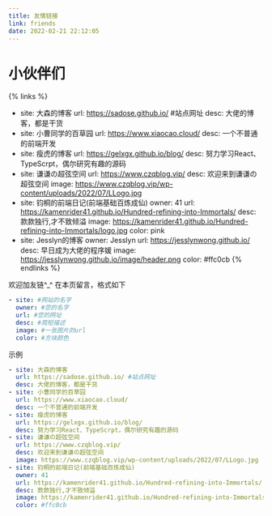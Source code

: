 ```yaml
---
title: 友情链接
link: friends
date: 2022-02-21 22:12:05
---
```


# 小伙伴们

{% links %}
- site: 大森的博客
  url: https://sadose.github.io/ #站点网址
  desc: 大佬的博客，都是干货
- site: 小曹同学的百草园
  url: https://www.xiaocao.cloud/
  desc: 一个不普通的前端开发
- site: 瘦虎的博客
  url: https://gelxgx.github.io/blog/
  desc: 努力学习React、TypeScrpt，偶尔研究有趣的源码
- site: 谦谦の超弦空间
  url: https://www.czqblog.vip/
  desc: 欢迎来到谦谦の超弦空间
  image: https://www.czqblog.vip/wp-content/uploads/2022/07/LLogo.jpg
- site: 钧桐的前端日记(前端基础百炼成仙)
  owner: 41
  url: https://kamenrider41.github.io/Hundred-refining-into-Immortals/
  desc: 款款独行,才不致倾溢
  image: https://kamenrider41.github.io/Hundred-refining-into-Immortals/logo.jpg
  color: pink
- site: Jesslyn的博客
  owner: Jesslyn
  url: https://jesslynwong.github.io/
  desc: 早日成为大佬的程序媛
  image: https://jesslynwong.github.io/image/header.png
  color: #ffc0cb
{% endlinks %}


欢迎加友链^_^
在本页留言，格式如下
```yml
- site: #网站的名字
  owner: #您的名字
  url: #您的网址
  desc: #简短描述
  image: #一张图片的url
  color: #方块颜色
```
示例

```yml
- site: 大森的博客
  url: https://sadose.github.io/ #站点网址
  desc: 大佬的博客，都是干货
- site: 小曹同学的百草园
  url: https://www.xiaocao.cloud/
  desc: 一个不普通的前端开发
- site: 瘦虎的博客
  url: https://gelxgx.github.io/blog/
  desc: 努力学习React、TypeScrpt，偶尔研究有趣的源码
- site: 谦谦の超弦空间
  url: https://www.czqblog.vip/
  desc: 欢迎来到谦谦の超弦空间
  image: https://www.czqblog.vip/wp-content/uploads/2022/07/LLogo.jpg
- site: 钧桐的前端日记(前端基础百炼成仙)
  owner: 41
  url: https://kamenrider41.github.io/Hundred-refining-into-Immortals/
  desc: 款款独行,才不致倾溢
  image: https://kamenrider41.github.io/Hundred-refining-into-Immortals/logo.jpg
  color: #ffc0cb
```
